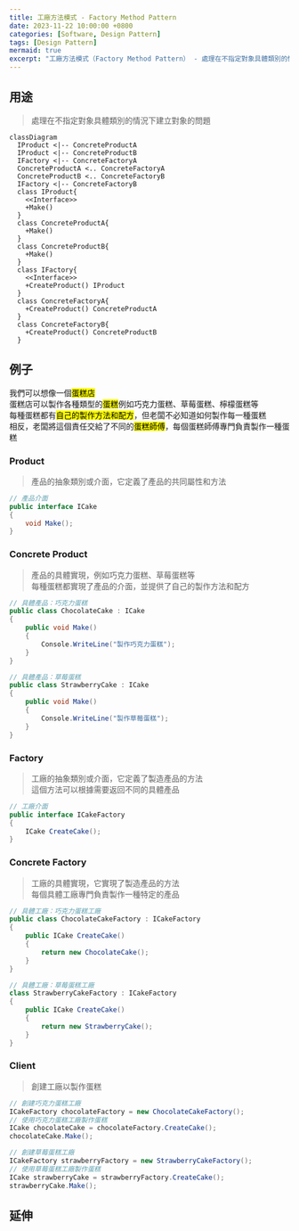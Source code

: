 ```yaml
---
title: 工廠方法模式 - Factory Method Pattern
date: 2023-11-22 10:00:00 +0800
categories: [Software, Design Pattern]
tags: [Design Pattern]     
mermaid: true
excerpt: "工廠方法模式（Factory Method Pattern） - 處理在不指定對象具體類別的情況下建立對象的問題"
---
```


## 用途

> 處理在不指定對象具體類別的情況下建立對象的問題

```mermaid
classDiagram
  IProduct <|-- ConcreteProductA
  IProduct <|-- ConcreteProductB
  IFactory <|-- ConcreteFactoryA
  ConcreteProductA <.. ConcreteFactoryA
  ConcreteProductB <.. ConcreteFactoryB
  IFactory <|-- ConcreteFactoryB
  class IProduct{
    <<Interface>>
    +Make()
  }
  class ConcreteProductA{
    +Make()
  }
  class ConcreteProductB{
    +Make()
  }
  class IFactory{
    <<Interface>>
    +CreateProduct() IProduct
  }
  class ConcreteFactoryA{
    +CreateProduct() ConcreteProductA
  }
  class ConcreteFactoryB{
    +CreateProduct() ConcreteProductB
  }

```

## 例子

我們可以想像一個<mark>蛋糕店</mark><br/>
蛋糕店可以製作各種類型的<mark>蛋糕</mark>例如巧克力蛋糕、草莓蛋糕、檸檬蛋糕等<br/>
每種蛋糕都有<mark>自己的製作方法和配方</mark>，但老闆不必知道如何製作每一種蛋糕<br/>
相反，老闆將這個責任交給了不同的<mark>蛋糕師傅</mark>，每個蛋糕師傅專門負責製作一種蛋糕

### Product
> 產品的抽象類別或介面，它定義了產品的共同屬性和方法

```cs
// 產品介面
public interface ICake
{
    void Make();
}
```

### Concrete Product
> 產品的具體實現，例如巧克力蛋糕、草莓蛋糕等<br/>
> 每種蛋糕都實現了產品的介面，並提供了自己的製作方法和配方

```cs
// 具體產品：巧克力蛋糕
public class ChocolateCake : ICake
{
    public void Make()
    {
        Console.WriteLine("製作巧克力蛋糕");
    }
}
```
```cs
// 具體產品：草莓蛋糕
public class StrawberryCake : ICake
{
    public void Make()
    {
        Console.WriteLine("製作草莓蛋糕");
    }
}
```

### Factory
> 工廠的抽象類別或介面，它定義了製造產品的方法<br/>
> 這個方法可以根據需要返回不同的具體產品

```cs
// 工廠介面
public interface ICakeFactory
{
    ICake CreateCake();
}
```

### Concrete Factory
> 工廠的具體實現，它實現了製造產品的方法<br/>
> 每個具體工廠專門負責製作一種特定的產品

```cs
// 具體工廠：巧克力蛋糕工廠
public class ChocolateCakeFactory : ICakeFactory
{
    public ICake CreateCake()
    {
        return new ChocolateCake();
    }
}
```
```cs
// 具體工廠：草莓蛋糕工廠
class StrawberryCakeFactory : ICakeFactory
{
    public ICake CreateCake()
    {
        return new StrawberryCake();
    }
}
```

### Client
> 創建工廠以製作蛋糕

```cs
// 創建巧克力蛋糕工廠
ICakeFactory chocolateFactory = new ChocolateCakeFactory();
// 使用巧克力蛋糕工廠製作蛋糕
ICake chocolateCake = chocolateFactory.CreateCake();
chocolateCake.Make();

// 創建草莓蛋糕工廠
ICakeFactory strawberryFactory = new StrawberryCakeFactory();
// 使用草莓蛋糕工廠製作蛋糕
ICake strawberryCake = strawberryFactory.CreateCake();
strawberryCake.Make();
```

## 延伸
